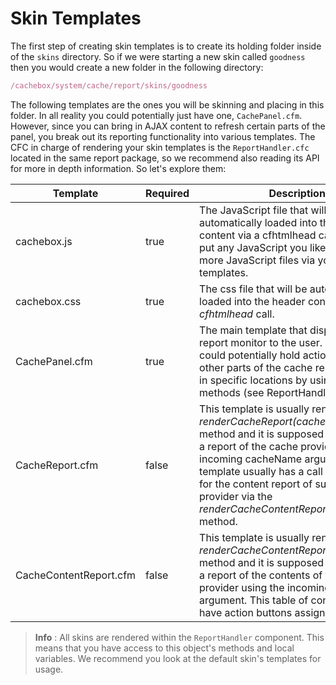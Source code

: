 # Skin Templates

The first step of creating skin templates is to create its holding folder inside of the `skins` directory. So if we were starting a new skin called `goodness` then you would create a new folder in the following directory:

```javascript
/cachebox/system/cache/report/skins/goodness
```

The following templates are the ones you will be skinning and placing in this folder. In all reality you could potentially just have one, `CachePanel.cfm`. However, since you can bring in AJAX content to refresh certain parts of the panel, you break out its reporting functionality into various templates. The CFC in charge of rendering your skin templates is the `ReportHandler.cfc` located in the same report package, so we recommend also reading its API for more in depth information. So let's explore them:

|Template|Required|Description|
|--|--|--|
|cachebox.js|true|The JavaScript file that will be automatically loaded into the header content via a cfhtmlhead call. You can put any JavaScript you like here or load more JavaScript files via your skin templates.|
|cachebox.css|true|The css file that will be automatically loaded into the header content via a *cfhtmlhead* call.|
|CachePanel.cfm |true|The main template that displays the report monitor to the user. This skin could potentially hold action buttons and other parts of the cache report rendered in specific locations by using rendering methods (see ReportHandler section).|
|CacheReport.cfm |false|This template is usually rendered via the *renderCacheReport(cacheName)* method and it is supposed to render out a report of the cache provider using the incoming cacheName argument. This template usually has a call somewhere for the content report of such cache provider via the *renderCacheContentReport(cacheName)* method.|
|CacheContentReport.cfm |false|This template is usually rendered via the *renderCacheContentReport(cacheName)* method and it is supposed to render out a report of the contents of the cache provider using the incoming *cacheName* argument. This table of contents can also have action buttons assigned to them.|

> **Info** : All skins are rendered within the `ReportHandler` component. This means that you have access to this object's methods and local variables. We recommend you look at the default skin's templates for usage.

